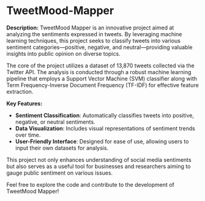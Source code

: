 # TweetMood-Mapper

**Description:**
TweetMood Mapper is an innovative project aimed at analyzing the sentiments expressed in tweets. By leveraging machine learning techniques, this project seeks to classify tweets into various sentiment categories—positive, negative, and neutral—providing valuable insights into public opinion on diverse topics.

The core of the project utilizes a dataset of 13,870 tweets collected via the Twitter API. The analysis is conducted through a robust machine learning pipeline that employs a Support Vector Machine (SVM) classifier along with Term Frequency-Inverse Document Frequency (TF-IDF) for effective feature extraction.

**Key Features:**
- **Sentiment Classification**: Automatically classifies tweets into positive, negative, or neutral sentiments.
- **Data Visualization**: Includes visual representations of sentiment trends over time.
- **User-Friendly Interface**: Designed for ease of use, allowing users to input their own datasets for analysis.

This project not only enhances understanding of social media sentiments but also serves as a useful tool for businesses and researchers aiming to gauge public sentiment on various issues.

Feel free to explore the code and contribute to the development of TweetMood Mapper!

